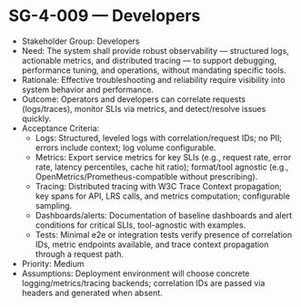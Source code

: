 # SG-4-009 — Developers

- Stakeholder Group: Developers
- Need: The system shall provide robust observability — structured logs, actionable metrics, and distributed tracing — to support debugging, performance tuning, and operations, without mandating specific tools.
- Rationale: Effective troubleshooting and reliability require visibility into system behavior and performance.
- Outcome: Operators and developers can correlate requests (logs/traces), monitor SLIs via metrics, and detect/resolve issues quickly.
- Acceptance Criteria:
  - Logs: Structured, leveled logs with correlation/request IDs; no PII; errors include context; log volume configurable.
  - Metrics: Export service metrics for key SLIs (e.g., request rate, error rate, latency percentiles, cache hit ratio); format/tool agnostic (e.g., OpenMetrics/Prometheus-compatible without prescribing).
  - Tracing: Distributed tracing with W3C Trace Context propagation; key spans for API, LRS calls, and metrics computation; configurable sampling.
  - Dashboards/alerts: Documentation of baseline dashboards and alert conditions for critical SLIs, tool-agnostic with examples.
  - Tests: Minimal e2e or integration tests verify presence of correlation IDs, metric endpoints available, and trace context propagation through a request path.
- Priority: Medium
- Assumptions: Deployment environment will choose concrete logging/metrics/tracing backends; correlation IDs are passed via headers and generated when absent.

